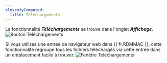 ```yaml
---
eleventyComputed:
  title: Téléchargements
---
```

La fonctionnalité ***Téléchargements*** se trouve dans l'onglet ***Affichage***.
![Bouton Téléchargements](https://cdnweb.devolutions.net/docs/docs_en_rdm_mac_RDMMac0022.png)

Si vous utilisez une entrée de navigateur web dans {{ fr.RDMMAC }}, cette fonctionnalité regroupe tous les fichiers téléchargés via cette entrée dans un emplacement facile à trouver.
![Fenêtre Téléchargements](https://cdnweb.devolutions.net/docs/docs_en_rdm_mac_RDMMac0023.png)
